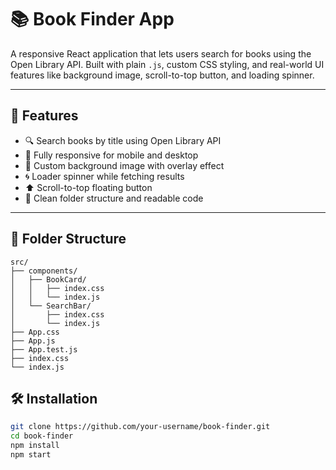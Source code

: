 # 📚 Book Finder App

A responsive React application that lets users search for books using the Open Library API. Built with plain `.js`, custom CSS styling, and real-world UI features like background image, scroll-to-top button, and loading spinner.

---

## 🚀 Features

- 🔍 Search books by title using Open Library API
- 📱 Fully responsive for mobile and desktop
- 🎨 Custom background image with overlay effect
- 🌀 Loader spinner while fetching results
- ⬆ Scroll-to-top floating button
- 🧾 Clean folder structure and readable code

---

## 📁 Folder Structure

```
src/
├── components/
│   ├── BookCard/
│   │   ├── index.css
│   │   └── index.js
│   └── SearchBar/
│       ├── index.css
│       └── index.js
├── App.css
├── App.js
├── App.test.js
├── index.css
└── index.js

```

## 🛠️ Installation

```bash
git clone https://github.com/your-username/book-finder.git
cd book-finder
npm install
npm start
